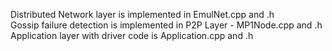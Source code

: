 Distributed Network layer is implemented in EmulNet.cpp and .h    
Gossip failure detection is implemented in P2P Layer - MP1Node.cpp and .h    
Application layer with driver code is Application.cpp and .h    

